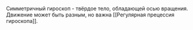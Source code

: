 Симметричный гироскоп - твёрдое тело, обладающей осью вращения. Движение может быть разным, но важна [[Регулярная прецессия гироскопа]].

